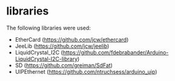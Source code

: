 # libraries

The following libraries were used:

* EtherCard (https://github.com/jcw/ethercard)
* JeeLib (https://github.com/jcw/jeelib)
* LiquidCrystal_I2C (https://github.com/fdebrabander/Arduino-LiquidCrystal-I2C-library)
* SD (https://github.com/greiman/SdFat)
* UIPEthernet (https://github.com/ntruchsess/arduino_uip)

